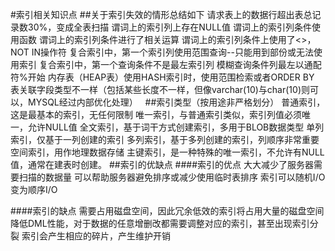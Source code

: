 #索引相关知识点
##关于索引失效的情形总结如下
		请求表上的数据行超出表总记录数30%，变成全表扫描
		谓词上的索引列上存在NULL值
		谓词上的索引列条件使用函数
		谓词上的索引列条件进行了相关运算
		谓词上的索引列条件上使用了<>，NOT IN操作符
		复合索引中，第一个索引列使用范围查询--只能用到部份或无法使用索引
		复合索引中，第一个查询条件不是最左索引列
		模糊查询条件列最左以通配符%开始
		内存表（HEAP表）使用HASH索引时，使用范围检索或者ORDER BY
		表关联字段类型不一样（包括某些长度不一样，但像varchar(10)与char(10)则可以，MYSQL经过内部优化处理）
 
##索引类型（按用途非严格划分）
		普通索引，这是最基本的索引，无任何限制
		唯一索引，与普通索引类似，索引列值必须唯一，允许NULL值
		全文索引，基于词干方式创建索引，多用于BLOB数据类型
		单列索引，仅基于一列创建的索引
		多列索引，基于多列创建的索引，列顺序非常重要
		空间索引，用作地理数据存储
		主键索引，是一种特殊的唯一索引，不允许有NULL值，通常在建表时创建。
##索引的优缺点
####索引的优点
		大大减少了服务器需要扫描的数据量
		可以帮助服务器避免排序或减少使用临时表排序
		索引可以随机I/O变为顺序I/O

 ####索引的缺点
		需要占用磁盘空间，因此冗余低效的索引将占用大量的磁盘空间
		降低DML性能，对于数据的任意增删改都需要调整对应的索引，甚至出现索引分裂
		索引会产生相应的碎片，产生维护开销
